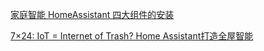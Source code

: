 [家庭智能 HomeAssistant 四大组件的安装](https://blog.csdn.net/catoop/article/details/89000020)

[7×24: IoT = Internet of Trash? Home Assistant打造全屋智能](https://igloo302.github.io/2020/724-home-assistant/)


